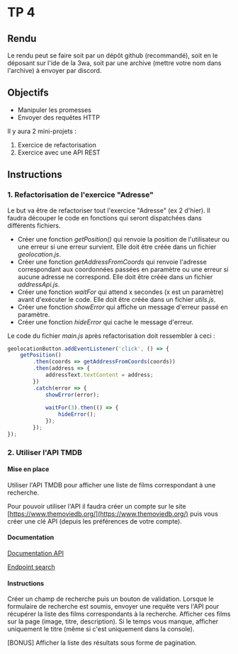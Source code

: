 # TP 4

## Rendu

Le rendu peut se faire soit par un dépôt github (recommandé), soit en le déposant sur l'ide de la 3wa, soit par une archive (mettre votre nom dans l'archive) à envoyer par discord.

## Objectifs

* Manipuler les promesses
* Envoyer des requêtes HTTP

Il y aura 2 mini-projets :
1. Exercice de refactorisation
2. Exercice avec une API REST

## Instructions

### 1. Refactorisation de l'exercice "Adresse"

Le but va être de refactoriser tout l'exercice "Adresse" (ex 2 d'hier). Il faudra découper le code en fonctions qui seront dispatchées dans différents fichiers.

* Créer une fonction *getPosition()* qui renvoie la position de l'utilisateur ou une erreur si une erreur survient. Elle doit être créée dans un fichier *geolocation.js*.
* Créer une fonction *getAddressFromCoords* qui renvoie l'adresse correspondant aux coordonnées passées en paramètre ou une erreur si aucune adresse ne correspond. Elle doit être créée dans un fichier *addressApi.js*.
* Créer une fonction *waitFor* qui attend x secondes (x est un paramètre) avant d'exécuter le code. Elle doit être créée dans un fichier *utils.js*.
* Créer une fonction *showError* qui affiche un message d'erreur passé en paramètre.
* Créer une fonction *hideError* qui cache le message d'erreur.

Le code du fichier *main.js* après refactorisation doit ressembler à ceci :

```javascript
geolocationButton.addEventListener('click', () => {
    getPosition()
        .then(coords => getAddressFromCoords(coords))
        .then(address => {
            addressText.textContent = address;
        })
        .catch(error => {
            showError(error);
            
            waitFor(3).then(() => {
                hideError(); 
            });
        });
});
```

### 2. Utiliser l'API TMDB

#### Mise en place

Utiliser l'API TMDB pour afficher une liste de films correspondant à une recherche.

Pour pouvoir utiliser l'API il faudra créer un compte sur le site [https://www.themoviedb.org/](https://www.themoviedb.org/) puis vous créer une clé API (depuis les préférences de votre compte).

#### Documentation

[Documentation API](https://developer.themoviedb.org/reference/intro/getting-started)

[Endpoint search](https://developer.themoviedb.org/reference/search-movie)

#### Instructions

Créer un champ de recherche puis un bouton de validation. Lorsque le formulaire de recherche est soumis, envoyer une requête vers l'API pour récupérer la liste des films correspondants à la recherche. Afficher ces films sur la page (image, titre, description). Si le temps vous manque, afficher uniquement le titre (même si c'est uniquement dans la console).

[BONUS] Afficher la liste des résultats sous forme de pagination.